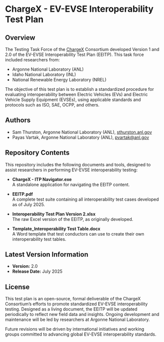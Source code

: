 # ChargeX - EV-EVSE Interoperability Test Plan


## Overview

The Testing Task Force of the [ChargeX](https://inl.gov/chargex/) Consortium developed Version 1 and 2.0 of the EV-EVSE Interoperability Test Plan (EEITP). This task force included researchers from:

- Argonne National Laboratory (ANL)
- Idaho National Laboratory (INL)
- National Renewable Energy Laboratory (NREL)

The objective of this test plan is to establish a standardized procedure for evaluating interoperability between Electric Vehicles (EVs) and Electric Vehicle Supply Equipment (EVSEs), using applicable standards and protocols such as ISO, SAE, OCPP, and others.

## Authors

- Sam Thurston, Argonne National Laboratory (ANL), [sthurston.anl.gov](mailto:sthurston.anl.gov)  
- Payas Vartak, Argonne National Laboratory (ANL), [pvartak@anl.gov](mailto:pvartak@anl.gov)


## Repository Contents

This repository includes the following documents and tools, designed to assist researchers in performing EV-EVSE interoperability testing:

- **ChargeX - ITP Navigator.exe**  
  A standalone application for navigating the EEITP content.

- **EEITP.pdf**  
  A complete test suite containing all interoperability test cases developed as of July 2025.

- **Interoperability Test Plan Version 2.xlsx**  
  The raw Excel version of the EEITP, as originally developed.

- **Template_Interoperability Test Table.docx**  
  A Word template that test conductors can use to create their own interoperability test tables.


## Latest Version Information

- **Version:** 2.0  
- **Release Date:** July 2025

## License

This test plan is an open-source, formal deliverable of the ChargeX Consortium’s efforts to promote standardized EV-EVSE interoperability testing. Designed as a living document, the EEITP will be updated periodically to reflect new field data and insights. Ongoing development and maintenance will be led by researchers at Argonne National Laboratory. 

Future revisions will be driven by international initiatives and working groups committed to advancing global EV-EVSE interoperability standards.
